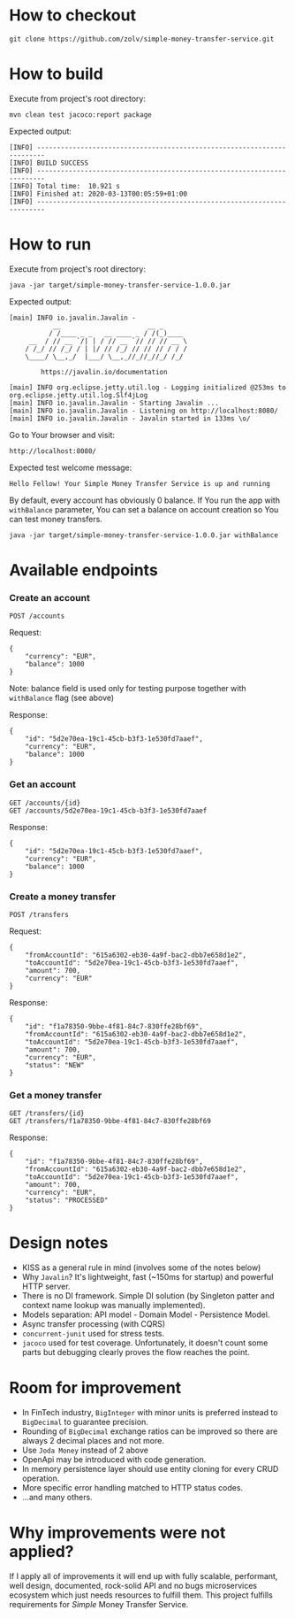 # How to checkout

```
git clone https://github.com/zolv/simple-money-transfer-service.git
```

# How to build

Execute from project's root directory:

```
mvn clean test jacoco:report package
```

Expected output:

```
[INFO] ------------------------------------------------------------------------
[INFO] BUILD SUCCESS
[INFO] ------------------------------------------------------------------------
[INFO] Total time:  10.921 s
[INFO] Finished at: 2020-03-13T00:05:59+01:00
[INFO] ------------------------------------------------------------------------
```

# How to run


Execute from project's root directory:

```
java -jar target/simple-money-transfer-service-1.0.0.jar

```

Expected output:

```
[main] INFO io.javalin.Javalin - 
           __                      __ _
          / /____ _ _   __ ____ _ / /(_)____
     __  / // __ `/| | / // __ `// // // __ \
    / /_/ // /_/ / | |/ // /_/ // // // / / /
    \____/ \__,_/  |___/ \__,_//_//_//_/ /_/

        https://javalin.io/documentation

[main] INFO org.eclipse.jetty.util.log - Logging initialized @253ms to org.eclipse.jetty.util.log.Slf4jLog
[main] INFO io.javalin.Javalin - Starting Javalin ...
[main] INFO io.javalin.Javalin - Listening on http://localhost:8080/
[main] INFO io.javalin.Javalin - Javalin started in 133ms \o/
```

Go to Your browser and visit:

```
http://localhost:8080/
```

Expected test welcome message:

```
Hello Fellow! Your Simple Money Transfer Service is up and running
```

By default, every account has obviously 0 balance. If You run the app with `withBalance` parameter, You can set a balance on account creation so You can test money transfers.

```
java -jar target/simple-money-transfer-service-1.0.0.jar withBalance

```

# Available endpoints

### Create an account

```
POST /accounts
```
Request:

```
{
	"currency": "EUR",
	"balance": 1000
}
```
Note: balance field is used only for testing purpose together with `withBalance` flag (see above)

Response:

```
{
	"id": "5d2e70ea-19c1-45cb-b3f3-1e530fd7aaef",
	"currency": "EUR",
	"balance": 1000
}
```

### Get an account
```
GET /accounts/{id}
GET /accounts/5d2e70ea-19c1-45cb-b3f3-1e530fd7aaef
```
Response:

```
{
	"id": "5d2e70ea-19c1-45cb-b3f3-1e530fd7aaef",
	"currency": "EUR",
	"balance": 1000
}
```

### Create a money transfer

```
POST /transfers
```
Request:

```
{
	"fromAccountId": "615a6302-eb30-4a9f-bac2-dbb7e658d1e2",
	"toAccountId": "5d2e70ea-19c1-45cb-b3f3-1e530fd7aaef",
	"amount": 700,
	"currency": "EUR"
}
```
Response:

```
{
	"id": "f1a78350-9bbe-4f81-84c7-830ffe28bf69",
	"fromAccountId": "615a6302-eb30-4a9f-bac2-dbb7e658d1e2",
	"toAccountId": "5d2e70ea-19c1-45cb-b3f3-1e530fd7aaef",
	"amount": 700,
	"currency": "EUR",
	"status": "NEW"
}
```


### Get a money transfer

```
GET /transfers/{id}
GET /transfers/f1a78350-9bbe-4f81-84c7-830ffe28bf69
```

Response:

```
{
	"id": "f1a78350-9bbe-4f81-84c7-830ffe28bf69",
	"fromAccountId": "615a6302-eb30-4a9f-bac2-dbb7e658d1e2",
	"toAccountId": "5d2e70ea-19c1-45cb-b3f3-1e530fd7aaef",
	"amount": 700,
	"currency": "EUR",
	"status": "PROCESSED"
}
```

# Design notes

- KISS as a general rule in mind (involves some of the notes below) 
- Why `Javalin`? It's lightweight, fast (~150ms for startup) and powerful HTTP server.
- There is no DI framework. Simple DI solution (by Singleton patter and context name lookup was manually implemented).
- Models separation: API model - Domain Model - Persistence Model.
- Async transfer processing (with CQRS)
- `concurrent-junit` used for stress tests.
- `jacoco` used for test coverage. Unfortunately, it doesn't count some parts but debugging clearly proves the flow reaches the point.

# Room for improvement

- In FinTech industry, `BigInteger` with minor units is preferred instead to `BigDecimal` to guarantee precision.
- Rounding of `BigDecimal` exchange ratios can be improved so there are always 2 decimal places and not more.
- Use `Joda Money` instead of 2 above
- OpenApi may be introduced with code generation.
- In memory persistence layer should use entity cloning for every CRUD operation.
- More specific error handling matched to HTTP status codes.
- ...and many others.

# Why improvements were not applied?

If I apply all of improvements it will end up with fully scalable, performant, well design, documented, rock-solid API and no bugs microservices ecosystem which just needs resources to fulfill them.
This project fulfills requirements for *Simple* Money Transfer Service.

